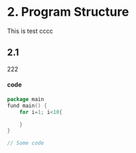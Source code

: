 # 2. Program Structure

This is test
cccc

## 2.1
222




#### code



```go
package main
fund main() {
    for i=1; i<10{

    }
}

// Some code
```
